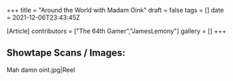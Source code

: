 +++
title = "Around the World with Madam Oink"
draft = false
tags = []
date = 2021-12-06T23:43:45Z

[Article]
contributors = ["The 64th Gamer","JamesLemony"]
gallery = []
+++
## Showtape Scans / Images: ##
<gallery>
Mah damn oint.jpg|Reel
</gallery>